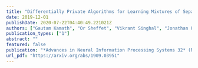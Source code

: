 ```yaml
---
title: "Differentially Private Algorithms for Learning Mixtures of Separated Gaussians"
date: 2019-12-01
publishDate: 2020-07-22T04:40:49.221021Z
authors: ["Gautam Kamath", "Or Sheffet", "Vikrant Singhal", "Jonathan Ullman"]
publication_types: ["1"]
abstract: ""
featured: false
publication: "*Advances in Neural Information Processing Systems 32* (NeurIPS 2019)"
url_pdf: "https://arxiv.org/abs/1909.03951"
---
```


